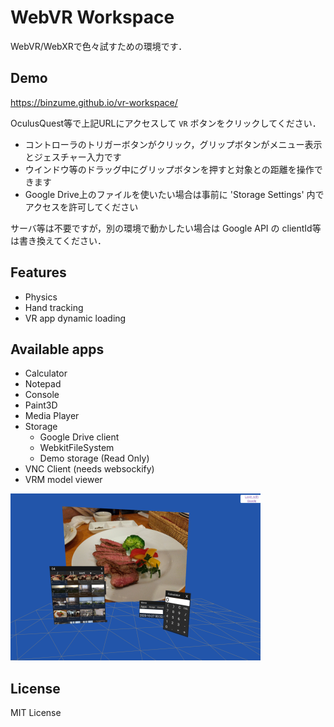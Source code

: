 # WebVR Workspace

WebVR/WebXRで色々試すための環境です．

## Demo

https://binzume.github.io/vr-workspace/

OculusQuest等で上記URLにアクセスして `VR` ボタンをクリックしてください．

- コントローラのトリガーボタンがクリック，グリップボタンがメニュー表示とジェスチャー入力です
- ウインドウ等のドラッグ中にグリップボタンを押すと対象との距離を操作できます
- Google Drive上のファイルを使いたい場合は事前に 'Storage Settings' 内でアクセスを許可してください

サーバ等は不要ですが，別の環境で動かしたい場合は Google API の clientId等は書き換えてください．

## Features

- Physics
- Hand tracking
- VR app dynamic loading 

## Available apps

- Calculator
- Notepad
- Console
- Paint3D
- Media Player
- Storage
  - Google Drive client
  - WebkitFileSystem
  - Demo storage (Read Only)
- VNC Client (needs websockify)
- VRM model viewer

![screenshot](docs/screenshot.png)

## License

MIT License
